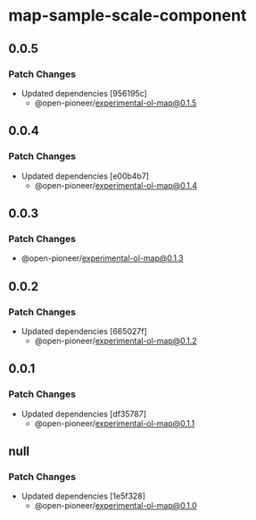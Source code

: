 # map-sample-scale-component

## 0.0.5

### Patch Changes

-   Updated dependencies [956195c]
    -   @open-pioneer/experimental-ol-map@0.1.5

## 0.0.4

### Patch Changes

-   Updated dependencies [e00b4b7]
    -   @open-pioneer/experimental-ol-map@0.1.4

## 0.0.3

### Patch Changes

-   @open-pioneer/experimental-ol-map@0.1.3

## 0.0.2

### Patch Changes

-   Updated dependencies [665027f]
    -   @open-pioneer/experimental-ol-map@0.1.2

## 0.0.1

### Patch Changes

-   Updated dependencies [df35787]
    -   @open-pioneer/experimental-ol-map@0.1.1

## null

### Patch Changes

-   Updated dependencies [1e5f328]
    -   @open-pioneer/experimental-ol-map@0.1.0
